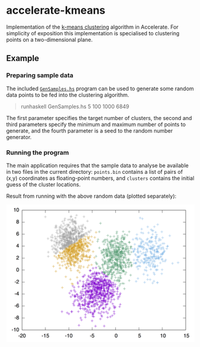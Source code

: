 accelerate-kmeans
=================

Implementation of the [k-means clustering][kmeans-wiki] algorithm in Accelerate.
For simplicity of exposition this implementation is specialised to clustering
points on a two-dimensional plane.

Example
-------

### Preparing sample data

The included [`GenSamples.hs`][GenSamples.hs] program can be used to generate
some random data points to be fed into the clustering algorithm.

> runhaskell GenSamples.hs 5 100 1000 6849

The first parameter specifies the target number of clusters, the second and
third parameters specify the minimum and maximum number of points to generate,
and the fourth parameter is a seed to the random number generator.


### Running the program

The main application requires that the sample data to analyse be available in
two files in the current directory: `points.bin` contains a list of pairs of
(x,y) coordinates as floating-point numbers, and `clusters` contains the initial
guess of the cluster locations.

Result from running with the above random data (plotted separately):

![kmeans][kmeans-img]


  [kmeans-wiki]:            https://en.wikipedia.org/wiki/K-means_clustering
  [kmeans-img]:             https://github.com/AccelerateHS/accelerate-examples/raw/master/samples/k-means.png
  [GenSamples.hs]:          https://github.com/AccelerateHS/accelerate-examples/blob/master/examples/kmeans/GenSamples.hs

